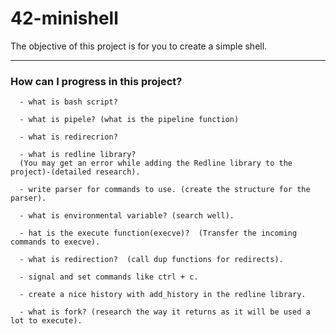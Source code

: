 # 42-minishell
The objective of this project is for you to create a simple shell.

---------------------------------------------------

### How can I progress in this project? ###
```
  - what is bash script?
  
  - what is pipele? (what is the pipeline function)
  
  - what is redirecrion?
  
  - what is redline library?
  (You may get an error while adding the Redline library to the project)-(detailed research).
  
  - write parser for commands to use. (create the structure for the parser).
  
  - what is environmental variable? (search well).
  
  - hat is the execute function(execve)?  (Transfer the incoming commands to execve).
  
  - what is redirection?  (call dup functions for redirects).
  
  - signal and set commands like ctrl + c.
  
  - create a nice history with add_history in the redline library.
  
  - what is fork? (research the way it returns as it will be used a lot to execute).
  
```


